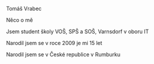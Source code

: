 Tomáš Vrabec

Něco o mě

Jsem student školy VOŠ, SPŠ a SOŠ, Varnsdorf v oboru IT

Narodil jsem se v roce 2009 je mi 15 let

Narodil jsem se v České republice v Rumburku
